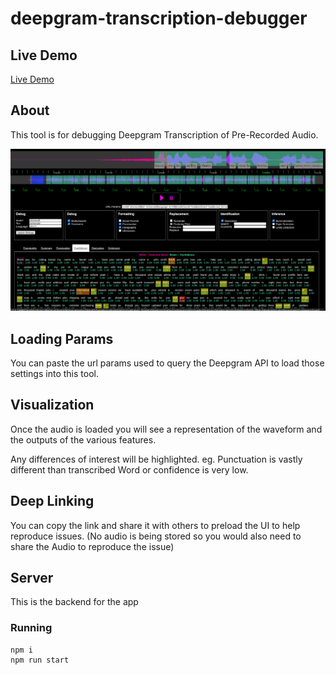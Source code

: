 # deepgram-transcription-debugger

## Live Demo

[Live Demo](https://deepgram.github.io/deepgram-transcription-debugger/)

## About

This tool is for debugging Deepgram Transcription of Pre-Recorded Audio.

![Visualization](./images/screenshot_1.png)

## Loading Params

You can paste the url params used to query the Deepgram API to load those settings into this tool.

## Visualization

Once the audio is loaded you will see a representation of the waveform and the outputs of the various features.

Any differences of interest will be highlighted. eg. Punctuation is vastly different than transcribed Word or confidence is very low.

## Deep Linking

You can copy the link and share it with others to preload the UI to help reproduce issues. (No audio is being stored so you would also need to share the Audio to reproduce the issue)


## Server

This is the backend for the app

### Running

```
npm i
npm run start
```